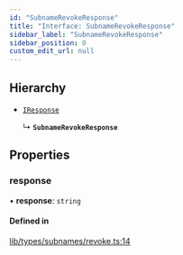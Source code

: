 ```yaml
---
id: "SubnameRevokeResponse"
title: "Interface: SubnameRevokeResponse"
sidebar_label: "SubnameRevokeResponse"
sidebar_position: 0
custom_edit_url: null
---
```


## Hierarchy

- [`IResponse`](IResponse.md)

  ↳ **`SubnameRevokeResponse`**

## Properties

### response

• **response**: `string`

#### Defined in

[lib/types/subnames/revoke.ts:14](https://github.com/JustaName-id/JustaName-sdk/blob/4bd6b66/packages/@justaname.id/sdk/src/lib/types/subnames/revoke.ts#L14)
